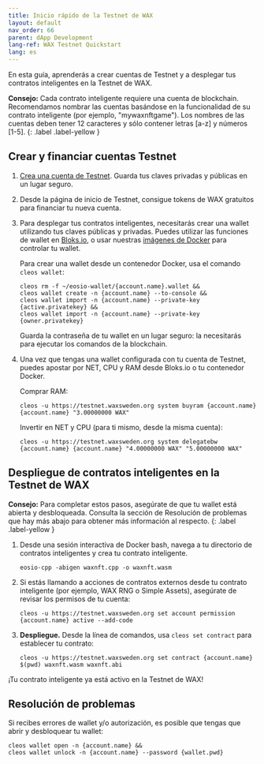 ```yaml
---
title: Inicio rápido de la Testnet de WAX
layout: default
nav_order: 66
parent: dApp Development
lang-ref: WAX Testnet Quickstart
lang: es
---
```


En esta guía, aprenderás a crear cuentas de Testnet y a desplegar tus contratos inteligentes en la Testnet de WAX.

<strong>Consejo:</strong> Cada contrato inteligente requiere una cuenta de blockchain. Recomendamos nombrar las cuentas basándose en la funcionalidad de su contrato inteligente (por ejemplo, "mywaxnftgame"). Los nombres de las cuentas deben tener 12 caracteres y sólo contener letras [a-z] y números [1-5].
{: .label .label-yellow }

## Crear y financiar cuentas Testnet

1. <a href="https://waxsweden.org/testnet/" target="_blank">Crea una cuenta de Testnet</a>. Guarda tus claves privadas y públicas en un lugar seguro. 

2. Desde la página de inicio de Testnet, consigue tokens de WAX gratuitos para financiar tu nueva cuenta. 

3. Para desplegar tus contratos inteligentes, necesitarás crear una wallet utilizando tus claves públicas y privadas. Puedes utilizar las funciones de wallet en <a href="https://local.bloks.io/wallet/transfer?nodeUrl=testnet.waxsweden.org&coreSymbol=WAX&corePrecision=8&systemDomain=eosio&hyperionUrl=https%3A%2F%2Ftestnet.waxsweden.org" target="_blank">Bloks.io</a>, o usar nuestras [imágenes de Docker](/es/dapp-development/docker-setup/) para controlar tu wallet. 

    Para crear una wallet desde un contenedor Docker, usa el comando `cleos wallet`:

    ```shell
    cleos rm -f ~/eosio-wallet/{account.name}.wallet &&
    cleos wallet create -n {account.name} --to-console &&
    cleos wallet import -n {account.name} --private-key {active.privatekey} &&
    cleos wallet import -n {account.name} --private-key {owner.privatekey}
    ```

    Guarda la contraseña de tu wallet en un lugar seguro: la necesitarás para ejecutar los comandos de la blockchain.

4. Una vez que tengas una wallet configurada con tu cuenta de Testnet, puedes apostar por NET, CPU y RAM desde Bloks.io o tu contenedor Docker.

    Comprar RAM:

    ```shell
    cleos -u https://testnet.waxsweden.org system buyram {account.name} {account.name} "3.00000000 WAX"
    ```

    Invertir en NET y CPU (para ti mismo, desde la misma cuenta):

    ```shell
    cleos -u https://testnet.waxsweden.org system delegatebw {account.name} {account.name} "4.00000000 WAX" "5.00000000 WAX"
    ```

## Despliegue de contratos inteligentes en la Testnet de WAX

<strong>Consejo:</strong> Para completar estos pasos, asegúrate de que tu wallet está abierta y desbloqueada. Consulta la sección de Resolución de problemas que hay más abajo para obtener más información al respecto.
{: .label .label-yellow }

1. Desde una sesión interactiva de Docker bash, navega a tu directorio de contratos inteligentes y crea tu contrato inteligente.

    ```shell
    eosio-cpp -abigen waxnft.cpp -o waxnft.wasm 
    ```

2. Si estás llamando a acciones de contratos externos desde tu contrato inteligente (por ejemplo, WAX RNG o Simple Assets), asegúrate de revisar los permisos de tu cuenta:

    ```shell
    cleos -u https://testnet.waxsweden.org set account permission {account.name} active --add-code
    ```

3. **Despliegue.** Desde la línea de comandos, usa `cleos set contract` para establecer tu contrato: 

    ```shell
    cleos -u https://testnet.waxsweden.org set contract {account.name} $(pwd) waxnft.wasm waxnft.abi   
    ```

¡Tu contrato inteligente ya está activo en la Testnet de WAX! 

## Resolución de problemas

Si recibes errores de wallet y/o autorización, es posible que tengas que abrir y desbloquear tu wallet:

```shell
cleos wallet open -n {account.name} &&
cleos wallet unlock -n {account.name} --password {wallet.pwd}
```